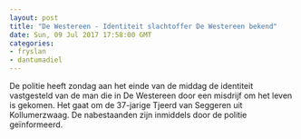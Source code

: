 ```yaml
---
layout: post
title: "De Westereen - Identiteit slachtoffer De Westereen bekend"
date: Sun, 09 Jul 2017 17:58:00 GMT
categories: 
- fryslan 
- dantumadiel 
---
```


De politie heeft zondag aan het einde van de middag de identiteit vastgesteld van de man die in De Westereen door een misdrijf om het leven is gekomen. Het gaat om de 37-jarige Tjeerd van Seggeren uit Kollumerzwaag. De nabestaanden zijn inmiddels door de politie geïnformeerd.

